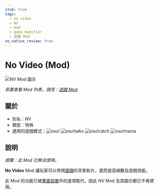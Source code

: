 ```yaml
---
stub: true
tags:
  - no video
  - NV
  - mod
  - game modifier
  - 遊戲 Mod
no_native_review: true
---
```


# No Video (Mod)

![NV Mod 圖示](/wiki/shared/mods/NV.png "No Video (NV) Mod 圖示")

*若要查看 Mod 列表，請見：[遊戲 Mod](/wiki/Game_modifier)*

## 關於

- 別名：NV
- 類型：特殊
- 適用的遊戲模式：![][osu!] ![][osu!taiko] ![][osu!catch] ![][osu!mania]

## 說明

*提醒：此 Mod 已無法使用。*

**No Video** Mod 讓玩家可以停用[圖譜](/wiki/Beatmap)的背景影片，進而提高幀數及遊戲效能。

此 Mod 的功能已被[畫面設置](/wiki/Visual_Settings)中的選項取代，因此 NV Mod 及其圖示都已不再使用。

[osu!]: /wiki/shared/mode/osu.png "osu!"
[osu!taiko]: /wiki/shared/mode/taiko.png "osu!taiko"
[osu!catch]: /wiki/shared/mode/catch.png "osu!catch"
[osu!mania]: /wiki/shared/mode/mania.png "osu!mania"
